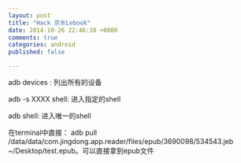 ```yaml
---
layout: post
title: "Hack 京东Lebook"
date: 2014-10-26 22:46:18 +0800
comments: true
categories: android
published: false

---
```


adb devices : 列出所有的设备

adb -s XXXX shell: 进入指定的shell

adb shell: 进入唯一的shell

在terminal中直接： adb pull /data/data/com.jingdong.app.reader/files/epub/3690098/534543.jeb   
~/Desktop/test.epub。可以直接拿到epub文件



